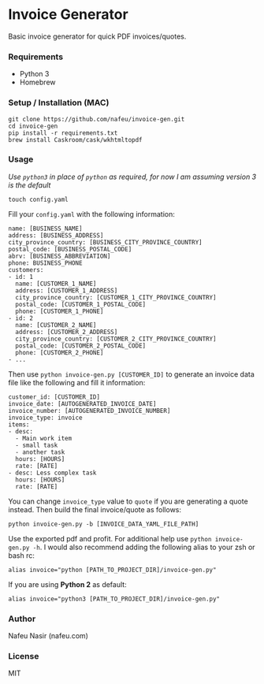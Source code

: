 # Invoice Generator

Basic invoice generator for quick PDF invoices/quotes.

### Requirements

- Python 3
- Homebrew

### Setup / Installation (MAC)

```
git clone https://github.com/nafeu/invoice-gen.git
cd invoice-gen
pip install -r requirements.txt
brew install Caskroom/cask/wkhtmltopdf
```

### Usage

*Use `python3` in place of `python` as required, for now I am assuming version 3 is the default*

```
touch config.yaml
```

Fill your `config.yaml` with the following information:

```
name: [BUSINESS_NAME]
address: [BUSINESS_ADDRESS]
city_province_country: [BUSINESS_CITY_PROVINCE_COUNTRY]
postal_code: [BUSINESS_POSTAL_CODE]
abrv: [BUSINESS_ABBREVIATION]
phone: BUSINESS_PHONE
customers:
- id: 1
  name: [CUSTOMER_1_NAME]
  address: [CUSTOMER_1_ADDRESS]
  city_province_country: [CUSTOMER_1_CITY_PROVINCE_COUNTRY]
  postal_code: [CUSTOMER_1_POSTAL_CODE]
  phone: [CUSTOMER_1_PHONE]
- id: 2
  name: [CUSTOMER_2_NAME]
  address: [CUSTOMER_2_ADDRESS]
  city_province_country: [CUSTOMER_2_CITY_PROVINCE_COUNTRY]
  postal_code: [CUSTOMER_2_POSTAL_CODE]
  phone: [CUSTOMER_2_PHONE]
- ...
```

Then use `python invoice-gen.py [CUSTOMER_ID]` to generate an invoice data file like the following and fill it information:

```
customer_id: [CUSTOMER_ID]
invoice_date: [AUTOGENERATED_INVOICE_DATE]
invoice_number: [AUTOGENERATED_INVOICE_NUMBER]
invoice_type: invoice
items:
- desc:
  - Main work item
  - small task
  - another task
  hours: [HOURS]
  rate: [RATE]
- desc: Less complex task
  hours: [HOURS]
  rate: [RATE]
```

You can change `invoice_type` value to `quote` if you are generating a quote instead. Then build the final invoice/quote as follows:

```
python invoice-gen.py -b [INVOICE_DATA_YAML_FILE_PATH]
```

Use the exported pdf and profit. For additional help use `python invoice-gen.py -h`. I would also recommend adding the following alias to your zsh or bash rc:

```
alias invoice="python [PATH_TO_PROJECT_DIR]/invoice-gen.py"
```

If you are using **Python 2** as default:

```
alias invoice="python3 [PATH_TO_PROJECT_DIR]/invoice-gen.py"
```

### Author

Nafeu Nasir (nafeu.com)

### License

MIT